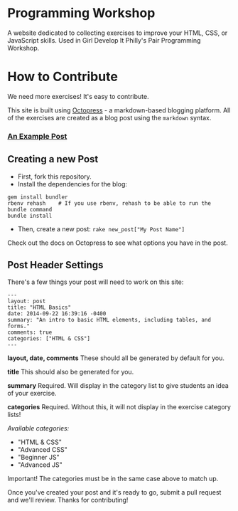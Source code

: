 Programming Workshop
========

A website dedicated to collecting exercises to improve your HTML, CSS, or JavaScript skills. Used in Girl Develop It Philly's Pair Programming Workshop.

How to Contribute
==================

We need more exercises! It's easy to contribute.

This site is built using [Octopress](http://octopress.org/) - a markdown-based blogging platform. All of the exercises are created as a blog post using the `markdown` syntax.

### [An Example Post](https://raw.githubusercontent.com/tnbKristi/workshop/master/source/_posts/2014-09-22-html-basics.markdown)

## Creating a new Post

- First, fork this repository.
- Install the dependencies for the blog:  
```
gem install bundler
rbenv rehash    # If you use rbenv, rehash to be able to run the bundle command
bundle install
```

- Then, create a new post: `rake new_post["My Post Name"]`

Check out the docs on Octopress to see what options you have in the post.


## Post Header Settings

There's a few things your post will need to work on this site:

```
---
layout: post
title: "HTML Basics"
date: 2014-09-22 16:39:16 -0400
summary: "An intro to basic HTML elements, including tables, and forms."
comments: true
categories: ["HTML & CSS"]
---
```

**layout, date, comments** These should all be generated by default for you.

**title** This should also be generated for you.

**summary** Required. Will display in the category list to give students an idea of your exercise.

**categories** Required. Without this, it will not display in the exercise category lists!

_Available categories:_
- "HTML & CSS"
- "Advanced CSS"
- "Beginner JS"
- "Advanced JS"

Important! The categories must be in the same case above to match up.

Once you've created your post and it's ready to go, submit a pull request and we'll review. Thanks for contributing!